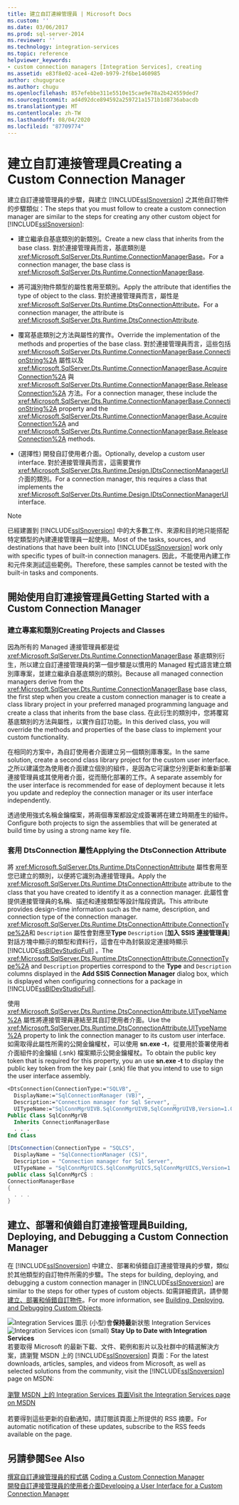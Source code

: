 ```yaml
---
title: 建立自訂連線管理員 | Microsoft Docs
ms.custom: ''
ms.date: 03/06/2017
ms.prod: sql-server-2014
ms.reviewer: ''
ms.technology: integration-services
ms.topic: reference
helpviewer_keywords:
- custom connection managers [Integration Services], creating
ms.assetid: e83f8e02-ace4-42e0-b979-2f6be1460985
author: chugugrace
ms.author: chugu
ms.openlocfilehash: 857efebbe311e5510e15cae9e78a2b424559ded7
ms.sourcegitcommit: ad4d92dce894592a259721a1571b1d8736abacdb
ms.translationtype: MT
ms.contentlocale: zh-TW
ms.lasthandoff: 08/04/2020
ms.locfileid: "87709774"
---
```

# <a name="creating-a-custom-connection-manager"></a><span data-ttu-id="d0df2-102">建立自訂連接管理員</span><span class="sxs-lookup"><span data-stu-id="d0df2-102">Creating a Custom Connection Manager</span></span>
  <span data-ttu-id="d0df2-103">建立自訂連接管理員的步驟，與建立 [!INCLUDE[ssISnoversion](../../../includes/ssisnoversion-md.md)] 之其他自訂物件的步驟類似：</span><span class="sxs-lookup"><span data-stu-id="d0df2-103">The steps that you must follow to create a custom connection manager are similar to the steps for creating any other custom object for [!INCLUDE[ssISnoversion](../../../includes/ssisnoversion-md.md)]:</span></span>  
  
-   <span data-ttu-id="d0df2-104">建立繼承自基底類別的新類別。</span><span class="sxs-lookup"><span data-stu-id="d0df2-104">Create a new class that inherits from the base class.</span></span> <span data-ttu-id="d0df2-105">對於連接管理員而言，基底類別是 <xref:Microsoft.SqlServer.Dts.Runtime.ConnectionManagerBase>。</span><span class="sxs-lookup"><span data-stu-id="d0df2-105">For a connection manager, the base class is <xref:Microsoft.SqlServer.Dts.Runtime.ConnectionManagerBase>.</span></span>  
  
-   <span data-ttu-id="d0df2-106">將可識別物件類型的屬性套用至類別。</span><span class="sxs-lookup"><span data-stu-id="d0df2-106">Apply the attribute that identifies the type of object to the class.</span></span> <span data-ttu-id="d0df2-107">對於連接管理員而言，屬性是 <xref:Microsoft.SqlServer.Dts.Runtime.DtsConnectionAttribute>。</span><span class="sxs-lookup"><span data-stu-id="d0df2-107">For a connection manager, the attribute is <xref:Microsoft.SqlServer.Dts.Runtime.DtsConnectionAttribute>.</span></span>  
  
-   <span data-ttu-id="d0df2-108">覆寫基底類別之方法與屬性的實作。</span><span class="sxs-lookup"><span data-stu-id="d0df2-108">Override the implementation of the methods and properties of the base class.</span></span> <span data-ttu-id="d0df2-109">對於連接管理員而言，這些包括 <xref:Microsoft.SqlServer.Dts.Runtime.ConnectionManagerBase.ConnectionString%2A> 屬性以及 <xref:Microsoft.SqlServer.Dts.Runtime.ConnectionManagerBase.AcquireConnection%2A> 與 <xref:Microsoft.SqlServer.Dts.Runtime.ConnectionManagerBase.ReleaseConnection%2A> 方法。</span><span class="sxs-lookup"><span data-stu-id="d0df2-109">For a connection manager, these include the <xref:Microsoft.SqlServer.Dts.Runtime.ConnectionManagerBase.ConnectionString%2A> property and the <xref:Microsoft.SqlServer.Dts.Runtime.ConnectionManagerBase.AcquireConnection%2A> and <xref:Microsoft.SqlServer.Dts.Runtime.ConnectionManagerBase.ReleaseConnection%2A> methods.</span></span>  
  
-   <span data-ttu-id="d0df2-110">(選擇性) 開發自訂使用者介面。</span><span class="sxs-lookup"><span data-stu-id="d0df2-110">Optionally, develop a custom user interface.</span></span> <span data-ttu-id="d0df2-111">對於連接管理員而言，這需要實作 <xref:Microsoft.SqlServer.Dts.Runtime.Design.IDtsConnectionManagerUI> 介面的類別。</span><span class="sxs-lookup"><span data-stu-id="d0df2-111">For a connection manager, this requires a class that implements the <xref:Microsoft.SqlServer.Dts.Runtime.Design.IDtsConnectionManagerUI> interface.</span></span>  
  
> [!NOTE]  
>  <span data-ttu-id="d0df2-112">已經建置到 [!INCLUDE[ssISnoversion](../../../includes/ssisnoversion-md.md)] 中的大多數工作、來源和目的地只能搭配特定類型的內建連接管理員一起使用。</span><span class="sxs-lookup"><span data-stu-id="d0df2-112">Most of the tasks, sources, and destinations that have been built into [!INCLUDE[ssISnoversion](../../../includes/ssisnoversion-md.md)] work only with specific types of built-in connection managers.</span></span> <span data-ttu-id="d0df2-113">因此，不能使用內建工作和元件來測試這些範例。</span><span class="sxs-lookup"><span data-stu-id="d0df2-113">Therefore, these samples cannot be tested with the built-in tasks and components.</span></span>  
  
## <a name="getting-started-with-a-custom-connection-manager"></a><span data-ttu-id="d0df2-114">開始使用自訂連接管理員</span><span class="sxs-lookup"><span data-stu-id="d0df2-114">Getting Started with a Custom Connection Manager</span></span>  
  
### <a name="creating-projects-and-classes"></a><span data-ttu-id="d0df2-115">建立專案和類別</span><span class="sxs-lookup"><span data-stu-id="d0df2-115">Creating Projects and Classes</span></span>  
 <span data-ttu-id="d0df2-116">因為所有的 Managed 連接管理員都是從 <xref:Microsoft.SqlServer.Dts.Runtime.ConnectionManagerBase> 基底類別衍生，所以建立自訂連接管理員的第一個步驟是以慣用的 Managed 程式語言建立類別庫專案，並建立繼承自基底類別的類別。</span><span class="sxs-lookup"><span data-stu-id="d0df2-116">Because all managed connection managers derive from the <xref:Microsoft.SqlServer.Dts.Runtime.ConnectionManagerBase> base class, the first step when you create a custom connection manager is to create a class library project in your preferred managed programming language and create a class that inherits from the base class.</span></span> <span data-ttu-id="d0df2-117">在此衍生的類別中，您將覆寫基底類別的方法與屬性，以實作自訂功能。</span><span class="sxs-lookup"><span data-stu-id="d0df2-117">In this derived class, you will override the methods and properties of the base class to implement your custom functionality.</span></span>  
  
 <span data-ttu-id="d0df2-118">在相同的方案中，為自訂使用者介面建立另一個類別庫專案。</span><span class="sxs-lookup"><span data-stu-id="d0df2-118">In the same solution, create a second class library project for the custom user interface.</span></span> <span data-ttu-id="d0df2-119">之所以建議您為使用者介面建立個別的組件，是因為它可讓您分別更新和重新部署連接管理員或其使用者介面，從而簡化部署的工作。</span><span class="sxs-lookup"><span data-stu-id="d0df2-119">A separate assembly for the user interface is recommended for ease of deployment because it lets you update and redeploy the connection manager or its user interface independently.</span></span>  
  
 <span data-ttu-id="d0df2-120">透過使用強式名稱金鑰檔案，將兩個專案都設定成簽署將在建立時期產生的組件。</span><span class="sxs-lookup"><span data-stu-id="d0df2-120">Configure both projects to sign the assemblies that will be generated at build time by using a strong name key file.</span></span>  
  
### <a name="applying-the-dtsconnection-attribute"></a><span data-ttu-id="d0df2-121">套用 DtsConnection 屬性</span><span class="sxs-lookup"><span data-stu-id="d0df2-121">Applying the DtsConnection Attribute</span></span>  
 <span data-ttu-id="d0df2-122">將 <xref:Microsoft.SqlServer.Dts.Runtime.DtsConnectionAttribute> 屬性套用至您已建立的類別，以便將它識別為連接管理員。</span><span class="sxs-lookup"><span data-stu-id="d0df2-122">Apply the <xref:Microsoft.SqlServer.Dts.Runtime.DtsConnectionAttribute> attribute to the class that you have created to identify it as a connection manager.</span></span> <span data-ttu-id="d0df2-123">此屬性會提供連接管理員的名稱、描述和連接類型等設計階段資訊。</span><span class="sxs-lookup"><span data-stu-id="d0df2-123">This attribute provides design-time information such as the name, description, and connection type of the connection manager.</span></span> <span data-ttu-id="d0df2-124"><xref:Microsoft.SqlServer.Dts.Runtime.DtsConnectionAttribute.ConnectionType%2A>和 `Description` 屬性會對應至**Type** `Description` [**加入 SSIS 連接管理員**] 對話方塊中顯示的類型和資料行，這會在中為封裝設定連接時顯示 [!INCLUDE[ssBIDevStudioFull](../../../includes/ssbidevstudiofull-md.md)] 。</span><span class="sxs-lookup"><span data-stu-id="d0df2-124">The <xref:Microsoft.SqlServer.Dts.Runtime.DtsConnectionAttribute.ConnectionType%2A> and `Description` properties correspond to the **Type** and `Description` columns displayed in the **Add SSIS Connection Manager** dialog box, which is displayed when configuring connections for a package in [!INCLUDE[ssBIDevStudioFull](../../../includes/ssbidevstudiofull-md.md)].</span></span>  
  
 <span data-ttu-id="d0df2-125">使用 <xref:Microsoft.SqlServer.Dts.Runtime.DtsConnectionAttribute.UITypeName%2A> 屬性將連接管理員連結至其自訂使用者介面。</span><span class="sxs-lookup"><span data-stu-id="d0df2-125">Use the <xref:Microsoft.SqlServer.Dts.Runtime.DtsConnectionAttribute.UITypeName%2A> property to link the connection manager to its custom user interface.</span></span> <span data-ttu-id="d0df2-126">如需取得此屬性所需的公開金鑰權杖，可以使用 **sn.exe -t**，從要用於簽署使用者介面組件的金鑰組 (.snk) 檔案顯示公開金鑰權杖。</span><span class="sxs-lookup"><span data-stu-id="d0df2-126">To obtain the public key token that is required for this property, you an use **sn.exe -t** to display the public key token from the key pair (.snk) file that you intend to use to sign the user interface assembly.</span></span>  
  
```vb  
<DtsConnection(ConnectionType:="SQLVB", _  
  DisplayName:="SqlConnectionManager (VB)", _  
  Description:="Connection manager for Sql Server", _  
  UITypeName:="SqlConnMgrUIVB.SqlConnMgrUIVB,SqlConnMgrUIVB,Version=1.0.0.0,Culture=neutral,PublicKeyToken=<insert public key token here>")> _  
Public Class SqlConnMgrVB  
  Inherits ConnectionManagerBase  
  . . .  
End Class  
```  
  
```csharp  
[DtsConnection(ConnectionType = "SQLCS",  
  DisplayName = "SqlConnectionManager (CS)",  
  Description = "Connection manager for Sql Server",  
  UITypeName = "SqlConnMgrUICS.SqlConnMgrUICS,SqlConnMgrUICS,Version=1.0.0.0,Culture=neutral,PublicKeyToken=<insert public key token here>")]  
public class SqlConnMgrCS :  
ConnectionManagerBase  
{  
  . . .  
}  
```  
  
## <a name="building-deploying-and-debugging-a-custom-connection-manager"></a><span data-ttu-id="d0df2-127">建立、部署和偵錯自訂連接管理員</span><span class="sxs-lookup"><span data-stu-id="d0df2-127">Building, Deploying, and Debugging a Custom Connection Manager</span></span>  
 <span data-ttu-id="d0df2-128">在 [!INCLUDE[ssISnoversion](../../../includes/ssisnoversion-md.md)] 中建立、部署和偵錯自訂連接管理員的步驟，類似於其他類型的自訂物件所需的步驟。</span><span class="sxs-lookup"><span data-stu-id="d0df2-128">The steps for building, deploying, and debugging a custom connection manager in [!INCLUDE[ssISnoversion](../../../includes/ssisnoversion-md.md)] are similar to the steps for other types of custom objects.</span></span> <span data-ttu-id="d0df2-129">如需詳細資訊，請參閱[建立、部署和偵錯自訂物件](../building-deploying-and-debugging-custom-objects.md)。</span><span class="sxs-lookup"><span data-stu-id="d0df2-129">For more information, see [Building, Deploying, and Debugging Custom Objects](../building-deploying-and-debugging-custom-objects.md).</span></span>  
  
<span data-ttu-id="d0df2-130">![Integration Services 圖示 (小型) ](../../media/dts-16.gif "Integration Services 圖示 (小)")會**保持最**新狀態 Integration Services  </span><span class="sxs-lookup"><span data-stu-id="d0df2-130">![Integration Services icon (small)](../../media/dts-16.gif "Integration Services icon (small)")  **Stay Up to Date with Integration Services**</span></span><br /> <span data-ttu-id="d0df2-131">若要取得 Microsoft 的最新下載、文件、範例和影片以及社群中的精選解決方案，請瀏覽 MSDN 上的 [!INCLUDE[ssISnoversion](../../../includes/ssisnoversion-md.md)] 頁面：</span><span class="sxs-lookup"><span data-stu-id="d0df2-131">For the latest downloads, articles, samples, and videos from Microsoft, as well as selected solutions from the community, visit the [!INCLUDE[ssISnoversion](../../../includes/ssisnoversion-md.md)] page on MSDN:</span></span><br /><br /> [<span data-ttu-id="d0df2-132">瀏覽 MSDN 上的 Integration Services 頁面</span><span class="sxs-lookup"><span data-stu-id="d0df2-132">Visit the Integration Services page on MSDN</span></span>](https://go.microsoft.com/fwlink/?LinkId=136655)<br /><br /> <span data-ttu-id="d0df2-133">若要得到這些更新的自動通知，請訂閱該頁面上所提供的 RSS 摘要。</span><span class="sxs-lookup"><span data-stu-id="d0df2-133">For automatic notification of these updates, subscribe to the RSS feeds available on the page.</span></span>  
  
## <a name="see-also"></a><span data-ttu-id="d0df2-134">另請參閱</span><span class="sxs-lookup"><span data-stu-id="d0df2-134">See Also</span></span>  
 <span data-ttu-id="d0df2-135">[撰寫自訂連線管理員的程式碼](coding-a-custom-connection-manager.md) </span><span class="sxs-lookup"><span data-stu-id="d0df2-135">[Coding a Custom Connection Manager](coding-a-custom-connection-manager.md) </span></span>  
 [<span data-ttu-id="d0df2-136">開發自訂連接管理員的使用者介面</span><span class="sxs-lookup"><span data-stu-id="d0df2-136">Developing a User Interface for a Custom Connection Manager</span></span>](developing-a-user-interface-for-a-custom-connection-manager.md)  
  
  
